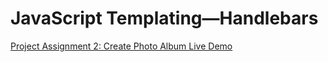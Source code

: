 # JavaScript Templating—Handlebars

[Project Assignment 2: Create Photo Album Live Demo](https://kevinniemeyer.github.io/HandlebarsPhotoAlbum/)
